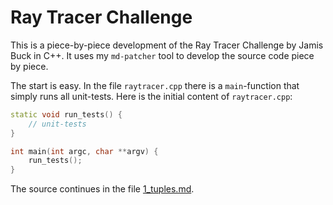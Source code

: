 # Ray Tracer Challenge

This is a piece-by-piece development of the Ray Tracer Challenge by Jamis Buck
in C++. It uses my `md-patcher` tool to develop the source code piece by piece.

The start is easy. In the file `raytracer.cpp` there is a `main`-function that
simply runs all unit-tests. Here is the initial content of `raytracer.cpp`:

```c++
static void run_tests() {
	// unit-tests
}

int main(int argc, char **argv) {
	run_tests();
}
```

The source continues in the file
[1_tuples.md](./1_tuples.md).
